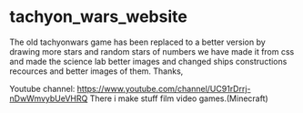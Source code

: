 # tachyon_wars_website

The old tachyonwars game has been replaced to a better version by drawing more stars and random stars of numbers we have made it from css
and made the science lab better images and changed ships constructions recources and better images of them. Thanks,


Youtube channel: https://www.youtube.com/channel/UC91rDrrj-nDwWmvybUeVHRQ
There i make stuff film video games.(Minecraft)
